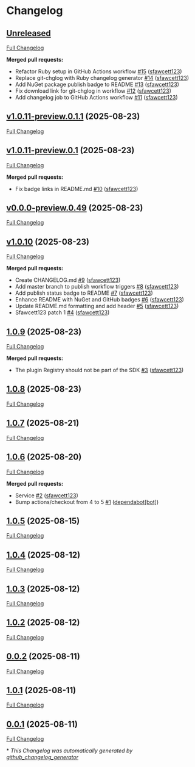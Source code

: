 # Changelog

## [Unreleased](https://github.com/SteveFawcett/BroadcastPluginSDK/tree/HEAD)

[Full Changelog](https://github.com/SteveFawcett/BroadcastPluginSDK/compare/v1.0.11-preview.0.1.1...HEAD)

**Merged pull requests:**

- Refactor Ruby setup in GitHub Actions workflow [\#15](https://github.com/SteveFawcett/BroadcastPluginSDK/pull/15) ([sfawcett123](https://github.com/sfawcett123))
- Replace git-chglog with Ruby changelog generator [\#14](https://github.com/SteveFawcett/BroadcastPluginSDK/pull/14) ([sfawcett123](https://github.com/sfawcett123))
- Add NuGet package publish badge to README [\#13](https://github.com/SteveFawcett/BroadcastPluginSDK/pull/13) ([sfawcett123](https://github.com/sfawcett123))
- Fix download link for git-chglog in workflow [\#12](https://github.com/SteveFawcett/BroadcastPluginSDK/pull/12) ([sfawcett123](https://github.com/sfawcett123))
- Add changelog job to GitHub Actions workflow [\#11](https://github.com/SteveFawcett/BroadcastPluginSDK/pull/11) ([sfawcett123](https://github.com/sfawcett123))

## [v1.0.11-preview.0.1.1](https://github.com/SteveFawcett/BroadcastPluginSDK/tree/v1.0.11-preview.0.1.1) (2025-08-23)

[Full Changelog](https://github.com/SteveFawcett/BroadcastPluginSDK/compare/v1.0.11-preview.0.1...v1.0.11-preview.0.1.1)

## [v1.0.11-preview.0.1](https://github.com/SteveFawcett/BroadcastPluginSDK/tree/v1.0.11-preview.0.1) (2025-08-23)

[Full Changelog](https://github.com/SteveFawcett/BroadcastPluginSDK/compare/v0.0.0-preview.0.49...v1.0.11-preview.0.1)

**Merged pull requests:**

- Fix badge links in README.md [\#10](https://github.com/SteveFawcett/BroadcastPluginSDK/pull/10) ([sfawcett123](https://github.com/sfawcett123))

## [v0.0.0-preview.0.49](https://github.com/SteveFawcett/BroadcastPluginSDK/tree/v0.0.0-preview.0.49) (2025-08-23)

[Full Changelog](https://github.com/SteveFawcett/BroadcastPluginSDK/compare/v1.0.10...v0.0.0-preview.0.49)

## [v1.0.10](https://github.com/SteveFawcett/BroadcastPluginSDK/tree/v1.0.10) (2025-08-23)

[Full Changelog](https://github.com/SteveFawcett/BroadcastPluginSDK/compare/1.0.9...v1.0.10)

**Merged pull requests:**

- Create CHANGELOG.md [\#9](https://github.com/SteveFawcett/BroadcastPluginSDK/pull/9) ([sfawcett123](https://github.com/sfawcett123))
- Add master branch to publish workflow triggers [\#8](https://github.com/SteveFawcett/BroadcastPluginSDK/pull/8) ([sfawcett123](https://github.com/sfawcett123))
- Add publish status badge to README [\#7](https://github.com/SteveFawcett/BroadcastPluginSDK/pull/7) ([sfawcett123](https://github.com/sfawcett123))
- Enhance README with NuGet and GitHub badges [\#6](https://github.com/SteveFawcett/BroadcastPluginSDK/pull/6) ([sfawcett123](https://github.com/sfawcett123))
- Update README.md formatting and add header [\#5](https://github.com/SteveFawcett/BroadcastPluginSDK/pull/5) ([sfawcett123](https://github.com/sfawcett123))
- Sfawcett123 patch 1 [\#4](https://github.com/SteveFawcett/BroadcastPluginSDK/pull/4) ([sfawcett123](https://github.com/sfawcett123))

## [1.0.9](https://github.com/SteveFawcett/BroadcastPluginSDK/tree/1.0.9) (2025-08-23)

[Full Changelog](https://github.com/SteveFawcett/BroadcastPluginSDK/compare/1.0.8...1.0.9)

**Merged pull requests:**

- The plugin Registry should not be part of the SDK [\#3](https://github.com/SteveFawcett/BroadcastPluginSDK/pull/3) ([sfawcett123](https://github.com/sfawcett123))

## [1.0.8](https://github.com/SteveFawcett/BroadcastPluginSDK/tree/1.0.8) (2025-08-23)

[Full Changelog](https://github.com/SteveFawcett/BroadcastPluginSDK/compare/1.0.7...1.0.8)

## [1.0.7](https://github.com/SteveFawcett/BroadcastPluginSDK/tree/1.0.7) (2025-08-21)

[Full Changelog](https://github.com/SteveFawcett/BroadcastPluginSDK/compare/1.0.6...1.0.7)

## [1.0.6](https://github.com/SteveFawcett/BroadcastPluginSDK/tree/1.0.6) (2025-08-20)

[Full Changelog](https://github.com/SteveFawcett/BroadcastPluginSDK/compare/1.0.5...1.0.6)

**Merged pull requests:**

- Service [\#2](https://github.com/SteveFawcett/BroadcastPluginSDK/pull/2) ([sfawcett123](https://github.com/sfawcett123))
- Bump actions/checkout from 4 to 5 [\#1](https://github.com/SteveFawcett/BroadcastPluginSDK/pull/1) ([dependabot[bot]](https://github.com/apps/dependabot))

## [1.0.5](https://github.com/SteveFawcett/BroadcastPluginSDK/tree/1.0.5) (2025-08-15)

[Full Changelog](https://github.com/SteveFawcett/BroadcastPluginSDK/compare/1.0.4...1.0.5)

## [1.0.4](https://github.com/SteveFawcett/BroadcastPluginSDK/tree/1.0.4) (2025-08-12)

[Full Changelog](https://github.com/SteveFawcett/BroadcastPluginSDK/compare/1.0.3...1.0.4)

## [1.0.3](https://github.com/SteveFawcett/BroadcastPluginSDK/tree/1.0.3) (2025-08-12)

[Full Changelog](https://github.com/SteveFawcett/BroadcastPluginSDK/compare/1.0.2...1.0.3)

## [1.0.2](https://github.com/SteveFawcett/BroadcastPluginSDK/tree/1.0.2) (2025-08-12)

[Full Changelog](https://github.com/SteveFawcett/BroadcastPluginSDK/compare/0.0.2...1.0.2)

## [0.0.2](https://github.com/SteveFawcett/BroadcastPluginSDK/tree/0.0.2) (2025-08-11)

[Full Changelog](https://github.com/SteveFawcett/BroadcastPluginSDK/compare/1.0.1...0.0.2)

## [1.0.1](https://github.com/SteveFawcett/BroadcastPluginSDK/tree/1.0.1) (2025-08-11)

[Full Changelog](https://github.com/SteveFawcett/BroadcastPluginSDK/compare/0.0.1...1.0.1)

## [0.0.1](https://github.com/SteveFawcett/BroadcastPluginSDK/tree/0.0.1) (2025-08-11)

[Full Changelog](https://github.com/SteveFawcett/BroadcastPluginSDK/compare/2fe1dee3f3f1c43966d7d1876ac654686da14154...0.0.1)



\* *This Changelog was automatically generated by [github_changelog_generator](https://github.com/github-changelog-generator/github-changelog-generator)*
